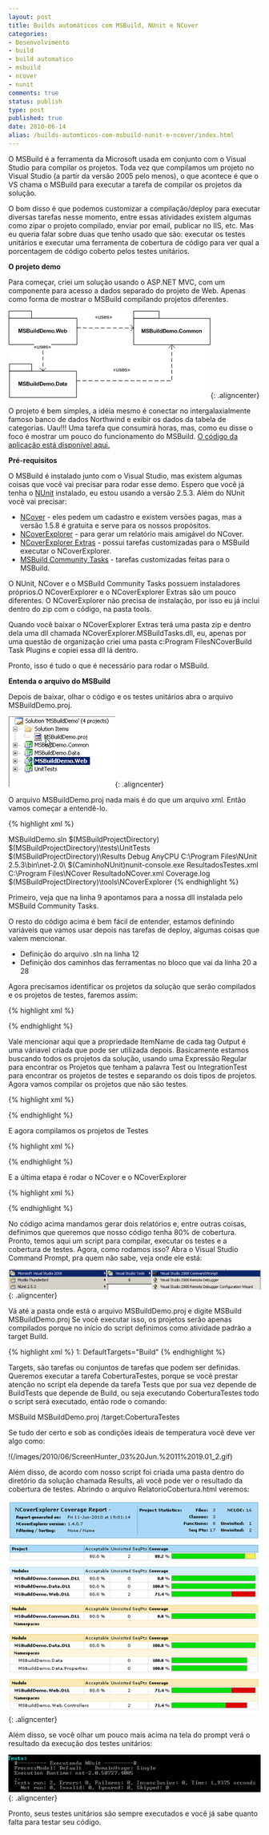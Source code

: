 ```yaml
---
layout: post
title: Builds automáticos com MSBuild, NUnit e NCover
categories:
- Desenvolvimento
- build
- build automatico
- msbuild
- ncover
- nunit
comments: true
status: publish
type: post
published: true
date: 2010-06-14
alias: /builds-automticos-com-msbuild-nunit-e-ncover/index.html
---
```

O MSBuild é a ferramenta da Microsoft usada em conjunto com o Visual Studio para compilar os projetos. Toda vez que compilamos um projeto no Visual Studio (a partir da versão 2005 pelo menos), o que acontece é que o VS chama o MSBuild para executar a tarefa de compilar os projetos da solução.

O bom disso é que podemos customizar a compilação/deploy para executar diversas tarefas nesse momento, entre essas atividades existem algumas como zipar o projeto compilado, enviar por email, publicar no IIS, etc. Mas eu queria falar sobre duas que tenho usado que são: executar os testes unitários e executar uma ferramenta de cobertura de código para ver qual a porcentagem de código coberto pelos testes unitários.

<strong>O projeto demo</strong>

Para começar, criei um solução usando o ASP.NET MVC, com um componente para acesso a dados separado do projeto de Web. Apenas como forma de mostrar o MSBuild compilando projetos diferentes.

![Diagrama Componentes ](/images/2010/06/Diagrama%20Componentes_2.png){: .aligncenter}

O projeto é bem simples, a idéia mesmo é conectar no intergalaxialmente famoso banco de dados Northwind e exibir os dados da tabela de categorias. Uau!!! Uma tarefa que consumirá horas, mas, como eu disse o foco é mostrar um pouco do funcionamento do MSBuild. <a href="https://github.com/vintem/MSBuildDemo" target="_blank">O código da aplicação está disponível aqui.</a>

<strong>Pré-requisitos</strong>

O MSBuild é instalado junto com o Visual Studio, mas existem algumas coisas que você vai precisar para rodar esse demo. Espero que você já tenha o <a href="http://www.nunit.org/index.php?p=download" target="_blank">NUnit</a> instalado, eu estou usando a versão 2.5.3. Além do NUnit você vai precisar:
<ul>
	<li><a href="http://www.ncover.com/download/file?filename=NCover-1.5.8.zip" target="_blank">NCover</a> - eles pedem um cadastro e existem versões pagas, mas a versão 1.5.8 é gratuita e serve para os nossos propósitos.</li>
	<li><a href="http://www.kiwidude.com/dotnet/NCoverExplorer-1.4.0.7.zip" target="_blank">NCoverExplorer</a> - para gerar um relatório mais amigável do NCover.</li>
	<li><a href="http://www.kiwidude.com/dotnet/NCoverExplorer.Extras-1.4.0.5.zip" target="_blank">NCoverExplorer Extras</a> - possui tarefas customizadas para o MSBuild executar o NCoverExplorer.</li>
	<li><a href="http://msbuildtasks.tigris.org/" target="_blank">MSBuild Community Tasks</a> - tarefas customizadas feitas para o MSBuild.</li>
</ul>
O NUnit, NCover e o MSBuild Community Tasks possuem instaladores próprios.O NCoverExplorer e o NCoverExplorer Extras são um pouco diferentes. O NCoverExplorer não precisa de instalação, por isso eu já inclui dentro do zip com o código, na pasta tools.

Quando você baixar o NCoverExplorer Extras terá uma pasta zip e dentro dela uma dll chamada NCoverExplorer.MSBuildTasks.dll, eu, apenas por uma questão de organização criei uma pasta c:Program FilesNCoverBuild Task Plugins e copiei essa dll lá dentro.

Pronto, isso é tudo o que é necessário para rodar o MSBuild.

<strong>Entenda o arquivo do MSBuild</strong>

Depois de baixar, olhar o código e os testes unitários abra o arquivo MSBuildDemo.proj.

![](/images/2010/06/ScreenHunter_01%20Jun.%2011%2018.09_2.gif){: .aligncenter}

O arquivo MSBuildDemo.proj nada mais é do que um arquivo xml. Então vamos começar a entendê-lo.

{% highlight xml %}
<Project DefaultTargets="Build"
ToolsVersion="3.5"
InitialTargets="BuscaProjetos"
xmlns="http://schemas.microsoft.com/developer/msbuild/2003">

<!--
Baixar MSBuildCommunity tasks de http://msbuildtasks.tigris.org/
-->
<Import Project="$(MSBuildExtensionsPath)\MSBuildCommunityTasks\MSBuild.Community.Tasks.Targets"/>

<PropertyGroup>
<SolutionName>MSBuildDemo.sln</SolutionName>
<CodeFolder>$(MSBuildProjectDirectory)</CodeFolder><!-- Variavel do MSBuild com diretorio do projeto -->
<TestFolder>$(MSBuildProjectDirectory)\tests\UnitTests</TestFolder>
<ResultsFolder>$(MSBuildProjectDirectory)\Results</ResultsFolder>
<Configuration Condition=" '$(Configuration)' == '' ">Debug</Configuration>
<Platform Condition=" '$(Platform)' == '' ">AnyCPU</Platform>
</PropertyGroup>

<PropertyGroup>
<CaminhoNUnit>C:\Program Files\NUnit 2.5.3\bin\net-2.0\</CaminhoNUnit>
<ComandoNUnit>$(CaminhoNUnit)nunit-console.exe</ComandoNUnit>
<ArquivoNUnit>ResultadosTestes.xml</ArquivoNUnit>
<CaminhoNCover>C:\Program Files\NCover</CaminhoNCover>
<ArquivoNCover>ResultadoNCover.xml</ArquivoNCover>
<ArquivoLogNCover>Coverage.log</ArquivoLogNCover>
<CaminhoNCoverExplorer>$(MSBuildProjectDirectory)\tools\NCoverExplorer</CaminhoNCoverExplorer>
</PropertyGroup>
{% endhighlight %}

Primeiro, veja que na linha 9 apontamos para a nossa dll instalada pelo MSBuild Community Tasks.

O resto do código acima é bem fácil de entender, estamos definindo variáveis que vamos usar depois nas tarefas de deploy, algumas coisas que valem mencionar.
<ul>
	<li>Definição do arquivo .sln na linha 12</li>
	<li>Definição dos caminhos das ferramentas no bloco que vai da linha 20 a 28</li>
</ul>
Agora precisamos identificar os projetos da solução que serão compilados e os projetos de testes, faremos assim:

{% highlight xml %}
<Target Name="BuscaProjetos">

<!-- Busca todos os projetos da solucao -->
<GetSolutionProjects Solution="$(CodeFolder)\$(SolutionName)">
<Output TaskParameter="Output" ItemName="ProjetosSolucao" />
</GetSolutionProjects>

<!-- Busca os projetos de Testes -->
<RegexMatch Input="@(ProjetosSolucao)" Expression=".*?[\.]?(Test[s]{0,1}|IntegrationTest)[\.]csproj$">
<Output TaskParameter="Output" ItemName="ProjetosTeste"/>
</RegexMatch>

<!-- Separa somente os projetos da solução sem os testes -->
<CreateItem Include="@(ProjetosSolucao)"
Exclude="@(ProjetosTeste)">
<Output TaskParameter="Include" ItemName="CodeProjects"/>
</CreateItem>

</Target>
{% endhighlight %}

Vale mencionar aqui que a propriedade ItemName de cada tag Output é uma váriavel criada que pode ser utilizada depois. Basicamente estamos buscando todos os projetos da solução, usando uma Expressão Regular para encontrar os Projetos que tenham a palavra Test ou IntegrationTest para encontrar os projetos de testes e separando os dois tipos de projetos. Agora vamos compilar os projetos que não são testes.

{% highlight xml %}
<Target Name="Build">

<Message Text="#--------- Compilando Projetos ---------#" />

<!-- Compila os assemblies -->
<MSBuild Projects="@(CodeProjects)"
Targets="$(BuildTargets)"
Properties="Configuration=$(Configuration);Platform=$(Platform)">
<Output TaskParameter="TargetOutputs"
ItemName="CodeAssemblies"/>
</MSBuild>
</Target>
{% endhighlight %}

E agora compilamos os projetos de Testes

{% highlight xml %}
<Target Name="BuildTests" DependsOnTargets="Build">

<Message Text="#--------- Compilando Testes ---------#" />

<MSBuild Projects="@(ProjetosTeste)"
Targets="$(BuildTargets)"
Properties="Configuration=$(Configuration);Platform=$(Platform)">
<Output TaskParameter="TargetOutputs"
ItemName="AssembliesTeste"/>
</MSBuild>
</Target>
{% endhighlight %}

E a última etapa é rodar o NCover e o NCoverExplorer

{% highlight xml %}
<Target Name="Tests" DependsOnTargets="BuildTests">
<Message Text="#--------- Executando NUnit ---------#" />

<NUnit Assemblies="@(AssembliesTeste)"
ToolPath="$(CaminhoNUnit)"
WorkingDirectory="%(AssembliesTeste.RootDir)%(AssembliesTeste.Directory)"
OutputXmlFile="@(AssembliesTeste->'%(FullPath).$(ArquivoNUnit)')"
ContinueOnError="true">
<Output TaskParameter="ExitCode" ItemName="NUnitExitCodes"/>
</NUnit>
</Target>

<UsingTask TaskName="NCoverExplorer.MSBuildTasks.NCover" AssemblyFile="$(CaminhoNCover)\Build Task Plugins\NCoverExplorer.MSBuildTasks.dll" />
<UsingTask TaskName="NCoverExplorer.MSBuildTasks.NCoverExplorer" AssemblyFile="$(CaminhoNCover)\Build Task Plugins\NCoverExplorer.MSBuildTasks.dll" />

<Target Name="CoberturaTestes" DependsOnTargets="Tests">
<Message Text="#--------- Executando NCover ---------#" />

<MakeDir Directories="$(ResultsFolder)" Condition="!Exists('$(ResultsFolder)')" />

<NCover ToolPath="$(CaminhoNCover)"
CommandLineExe="$(ComandoNUnit)"
CommandLineArgs="$(TestFolder)\bin\$(Configuration)\UnitTests.dll"
WorkingDirectory="$(TestFolder)\bin\$(Configuration)"
CoverageFile="$(ResultsFolder)\$(ArquivoNCover)"
LogFile="$(ArquivoLogNCover)"
ExcludeAttributes="MSBuildDemo.Common.CoverageExcludeAttribute"
AssemblyList="@(CodeProjects->'%(FileName)')" />

<!-- Resumo da Cobertura -->
<NCoverExplorer ToolPath="$(CaminhoNCoverExplorer)"
ProjectName="$(ProjectName)"
OutputDir="$(ResultsFolder)"
CoverageFiles="$(ResultsFolder)\$(ArquivoNCover)"
SatisfactoryCoverage="80"
ReportType="3"
XmlReportName="ResumoCobertura.xml"
HtmlReportName="ResumoCobertura.html" />
<NCoverExplorer ToolPath="$(CaminhoNCoverExplorer)"
ProjectName="$(ProjectName)"
OutputDir="$(ResultsFolder)"
CoverageFiles="$(ResultsFolder)\$(ArquivoNCover)"
SatisfactoryCoverage="80"
ReportType="4"
XmlReportName="RelatorioCoberturaPorClasse.xml"
HtmlReportName="RelatorioCoberturaPorClasse.html" />
</Target>
{% endhighlight %}

No código acima mandamos gerar dois relatórios e, entre outras coisas, definimos que queremos que nosso código tenha 80% de cobertura. Pronto, temos aqui um script para compilar, executar os testes e a cobertura de testes. Agora, como rodamos isso? Abra o Visual Studio Command Prompt, pra quem não sabe, veja onde ele está:

![](/images/2010/06/ScreenHunter_02%20Jun.%2011%2018.53_2.gif){: .aligncenter}

Vá até a pasta onde está o arquivo MSBuildDemo.proj e digite MSBuild MSBuildDemo.proj Se você executar isso, os projetos serão apenas compilados porque no início do script definimos como atividade padrão a target Build.

{% highlight xml %}
 1: DefaultTargets="Build"
{% endhighlight %}

Targets, são tarefas ou conjuntos de tarefas que podem ser definidas. Queremos executar a tarefa CoberturaTestes, porque se você prestar atenção no script ela depende da tarefa Tests que por sua vez depende de BuildTests que depende de Build, ou seja executando CoberturaTestes todo o script será executado, então rode o comando:

MSBuild MSBuildDemo.proj /target:CoberturaTestes

Se tudo der certo e sob as condições ideais de temperatura você deve ver algo como:

!(/images/2010/06/ScreenHunter_03%20Jun.%2011%2019.01_2.gif)

Além disso, de acordo com nosso script foi criada uma pasta dentro do diretório da solução chamada Results, ali você pode ver o resultado da cobertura de testes. Abrindo o arquivo RelatorioCobertura.html veremos:

![](/images/2010/06/image_2.png){: .aligncenter}

Além disso, se você olhar um pouco mais acima na tela do prompt verá o resultado da execução dos testes unitários:

![](/images/2010/06/image_4.png){: .aligncenter}

Pronto, seus testes unitários são sempre executados e você já sabe quanto falta para testar seu código.
